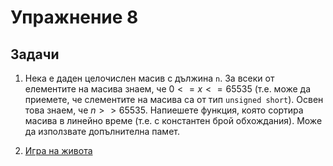 # Упражнение 8

## Задачи

1. Нека е даден целочислен масив с дължина `n`. За всеки от елементите на масива знаем, че $0 <= x <= 65535$ (т.е. може да приемете, че слементите на масива са от тип `unsigned short`). Освен това знаем, че $n >> 65535$. Напиешете функция, която сортира масива в линейно време (т.е. с константен брой обхождания). Може да използвате допълнителна памет.

2. [Игра на живота](https://en.wikipedia.org/wiki/Conway%27s_Game_of_Life)
